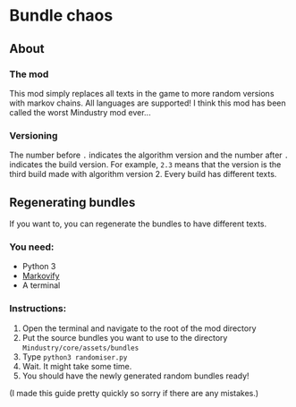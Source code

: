 # Bundle chaos
## About
### The mod
This mod simply replaces all texts in the game to more random versions with markov chains. All languages are supported! I think this mod has been called the worst Mindustry mod ever...
### Versioning
The number before `.` indicates the algorithm version and the number after `.` indicates the build version. For example, `2.3` means that the version is the third build made with algorithm version 2. Every build has different texts.
## Regenerating bundles
If you want to, you can regenerate the bundles to have different texts.
### You need:
- Python 3
- [Markovify](https://github.com/jsvine/markovify/blob/master/README.md#installation)
- A terminal

### Instructions:
1. Open the terminal and navigate to the root of the mod directory
2. Put the source bundles you want to use to the directory `Mindustry/core/assets/bundles`
3. Type `python3 randomiser.py`
4. Wait. It might take some time.
5. You should have the newly generated random bundles ready!


(I made this guide pretty quickly so sorry if there are any mistakes.)
